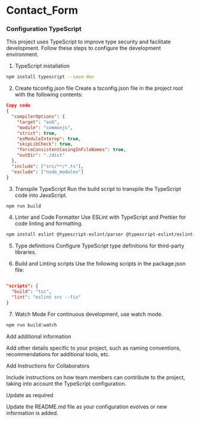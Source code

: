 # Contact_Form

### Configuration TypeScript

This project uses TypeScript to improve type security and facilitate development. Follow these steps to configure the development environment.

1. TypeScript installation

```bash
npm install typescript --save-dev
```

2. Create tsconfig.json file
Create a tsconfig.json file in the project root with the following contents:

```json
Copy code
{
  "compilerOptions": {
    "target": "es6",
    "module": "commonjs",
    "strict": true,
    "esModuleInterop": true,
    "skipLibCheck": true,
    "forceConsistentCasingInFileNames": true,
    "outDir": "./dist"
  },
  "include": ["src/**/*.ts"],
  "exclude": ["node_modules"]
}
```

3. Transpile TypeScript
Run the build script to transpile the TypeScript code into JavaScript.

```bash
npm run build
```

4. Linter and Code Formatter
Use ESLint with TypeScript and Prettier for code linting and formatting.

```bash
npm install eslint @typescript-eslint/parser @typescript-eslint/eslint-plugin --save-dev
```

5. Type definitions
Configure TypeScript type definitions for third-party libraries.

6. Build and Linting scripts
Use the following scripts in the package.json file:

```json

"scripts": {
  "build": "tsc",
  "lint": "eslint src --fix"
}
```

7. Watch Mode
For continuous development, use watch mode.

```bash
npm run build:watch
```

Add additional information

Add other details specific to your project, such as naming conventions, recommendations for additional tools, etc.

Add Instructions for Collaborators

Include instructions on how team members can contribute to the project, taking into account the TypeScript configuration.

Update as required

Update the README.md file as your configuration evolves or new information is added.

